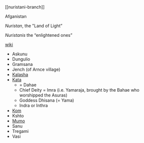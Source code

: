 [[nuristani-branch]]

Afganistan

*Nuristan*, the "Land of Light”

*Nuristanis* the “enlightened ones”



[wiki](https://en.wikipedia.org/wiki/Nuristanis#Genetics)

- Askunu
- Dungulio
- Gramsana
- Jench (of Arnce village)
- [Kalasha](https://en.wikipedia.org/wiki/Kalash-people)
- [Kata](https://en.wikipedia.org/wiki/Kata-(people))
  - = Dahae
  - Chief Deity = Imra (i.e. Yamaraja, brought by the Bahae who worshipped the Asuras)
  - Goddess Dhisana (= Yama)
  - Indra or Inthra
- [Kom](https://en.wikipedia.org/wiki/Kom-people-(Afghanistan))
- Kshto
- [Mumo](https://en.wikipedia.org/wiki/Mumo)
- Sanu
- Tregami
- Vasi